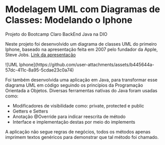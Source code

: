<h1>Modelagem UML com Diagramas de Classes: Modelando o Iphone</h1>
<p> Projeto do Bootcamp Claro BackEnd Java na DIO</p>
<p>
  Neste projeto foi desenvolvido um diagrama de classes UML do primeiro Iphone, baseado na apresentação feita em 2007 pelo fundador da Apple, Steve Jobs.
  <a href="https://www.youtube.com/watch?v=9ou608QQRq8">Link da apresentação</a>
</p>
![UML Iphone](https://github.com/user-attachments/assets/b445644a-57dc-411c-8a95-5cdae23c0a74)
<p>Foi também desenvolvida uma aplicação em Java, para transformar esse diagrama UML em código seguindo os princípios da Programação Orientada a Objetos. Diversas ferramentas nativas do Java foram usadas como:</p>
<ul>
  <li>Modificadores de visibilidade como: private, protected e public</li>
  <li>Getters e Setters</li>
  <li>Anotação @Override para indicar reescrita de método</li>
  <li>Interface e implementação destas por meio do implements</li>
</ul>
<p>A aplicação não segue regras de negócios, todos os métodos apenas imprimem textos genéricos para demonstrar que tal método foi chamado.</p>
